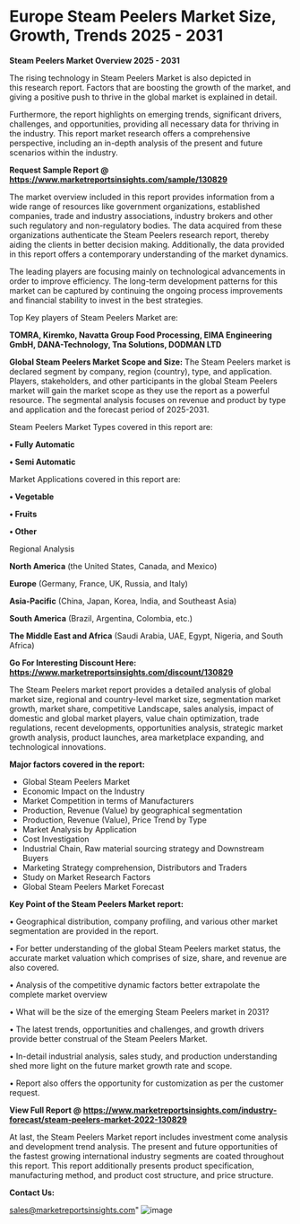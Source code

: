 # Europe Steam Peelers Market Size, Growth, Trends 2025 - 2031

<Strong> Steam Peelers Market Overview 2025 - 2031</strong>

The rising technology in Steam Peelers Market is also depicted in this research report. Factors that are boosting the growth of the market, and giving a positive push to thrive in the global market is explained in detail.

Furthermore, the report highlights on emerging trends, significant drivers, challenges, and opportunities, providing all necessary data for thriving in the industry. This report market research offers a comprehensive perspective, including an in-depth analysis of the present and future scenarios within the industry.

<strong>Request Sample Report @ <a href=https://www.marketreportsinsights.com/sample/130829>https://www.marketreportsinsights.com/sample/130829</a></strong>

The market overview included in this report provides information from a wide range of resources like government organizations, established companies, trade and industry associations, industry brokers and other such regulatory and non-regulatory bodies. The data acquired from these organizations authenticate the Steam Peelers research report, thereby aiding the clients in better decision making. Additionally, the data provided in this report offers a contemporary understanding of the market dynamics.

The leading players are focusing mainly on technological advancements in order to improve efficiency. The long-term development patterns for this market can be captured by continuing the ongoing process improvements and financial stability to invest in the best strategies.

Top Key players of Steam Peelers Market are:

<strong>TOMRA, Kiremko, Navatta Group Food Processing, EIMA Engineering GmbH, DANA-Technology, Tna Solutions, DODMAN LTD</strong>

<strong><b>Global Steam Peelers Market Scope and Size:</b></strong>
The Steam Peelers market is declared segment by company, region (country), type, and application. Players, stakeholders, and other participants in the global Steam Peelers market will gain the market scope as they use the report as a powerful resource. The segmental analysis focuses on revenue and product by type and application and the forecast period of 2025-2031.

Steam Peelers Market Types covered in this report are:

<strong>• Fully Automatic

• Semi Automatic</strong>

Market Applications covered in this report are:

<strong>• Vegetable

• Fruits

• Other</strong> 

Regional Analysis

<strong>North America</strong> (the United States, Canada, and Mexico)

<strong>Europe</strong> (Germany, France, UK, Russia, and Italy)

<strong>Asia-Pacific</strong> (China, Japan, Korea, India, and Southeast Asia)

<strong>South America</strong> (Brazil, Argentina, Colombia, etc.)

<strong>The Middle East and Africa</strong> (Saudi Arabia, UAE, Egypt, Nigeria, and South Africa)

<strong>Go For Interesting Discount Here: <a href=https://www.marketreportsinsights.com/discount/130829>https://www.marketreportsinsights.com/discount/130829</a></strong>

The Steam Peelers market report provides a detailed analysis of global market size, regional and country-level market size, segmentation market growth, market share, competitive Landscape, sales analysis, impact of domestic and global market players, value chain optimization, trade regulations, recent developments, opportunities analysis, strategic market growth analysis, product launches, area marketplace expanding, and technological innovations.

<strong><b>Major factors covered in the report:</b></strong>
<ul>
  <li>Global Steam Peelers Market </li>
  <li>Economic Impact on the Industry</li>
  <li>Market Competition in terms of Manufacturers</li>
  <li>Production, Revenue (Value) by geographical segmentation</li>
  <li>Production, Revenue (Value), Price Trend by Type</li>
  <li>Market Analysis by Application</li>
  <li>Cost Investigation</li>
  <li>Industrial Chain, Raw material sourcing strategy and Downstream Buyers</li>
  <li>Marketing Strategy comprehension, Distributors and Traders</li>
  <li>Study on Market Research Factors</li>
  <li>Global Steam Peelers Market Forecast</li>
</ul>

<strong><b>Key Point of the Steam Peelers Market report:</b></strong>

• Geographical distribution, company profiling, and various other market segmentation are provided in the report.

• For better understanding of the global Steam Peelers market status, the accurate market valuation which comprises of size, share, and revenue are also covered.

• Analysis of the competitive dynamic factors better extrapolate the complete market overview

• What will be the size of the emerging Steam Peelers market in 2031?

• The latest trends, opportunities and challenges, and growth drivers provide better construal of the Steam Peelers Market.

• In-detail industrial analysis, sales study, and production understanding shed more light on the future market growth rate and scope.

• Report also offers the opportunity for customization as per the customer request.

<strong><b>View Full Report @ <a href=https://www.marketreportsinsights.com/industry-forecast/steam-peelers-market-2022-130829>https://www.marketreportsinsights.com/industry-forecast/steam-peelers-market-2022-130829</a></b></strong>


At last, the Steam Peelers Market report includes investment come analysis and development trend analysis. The present and future opportunities of the fastest growing international industry segments are coated throughout this report. This report additionally presents product specification, manufacturing method, and product cost structure, and price structure.

<strong>Contact Us:</strong>

sales@marketreportsinsights.com"
![image](https://github.com/user-attachments/assets/795287a9-c260-4f3c-91be-6734f64264ab)
